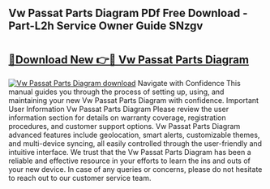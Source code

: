 ## Vw Passat Parts Diagram PDf Free Download - Part-L2h Service Owner Guide SNzgv

# <h2><a href="http://dfou172.blite.top/?on=Vw+Passat+Parts+Diagram">🔗Download New 👉🔴 Vw Passat Parts Diagram</a></h2>

[![Vw Passat Parts Diagram download](https://i.imgur.com/lujVjoI.png)](http://dfou172.blite.top/?on=Vw+Passat+Parts+Diagram)
Navigate with Confidence This manual guides you through the process of setting up, using, and maintaining your new Vw Passat Parts Diagram with confidence. Important User Information Vw Passat Parts Diagram Please review the user information section for details on warranty coverage, registration procedures, and customer support options. Vw Passat Parts Diagram advanced features include geolocation, smart alerts, customizable themes, and multi-device syncing, all easily controlled through the user-friendly and intuitive interface. We trust that the Vw Passat Parts Diagram has been a reliable and effective resource in your efforts to learn the ins and outs of your new device. In case of any queries or concerns, please do not hesitate to reach out to our customer service team.
